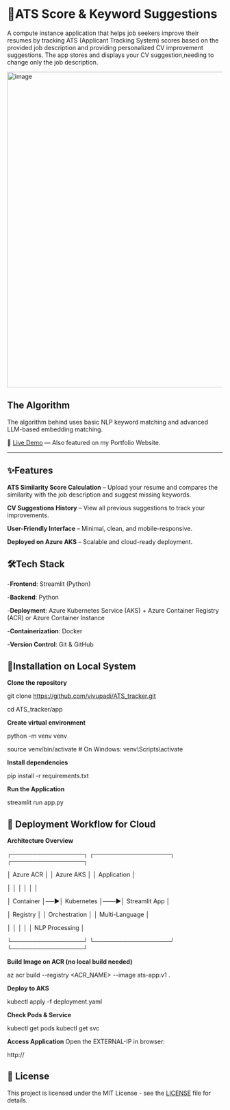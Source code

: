 # 📄ATS Score & Keyword Suggestions
A compute instance application that helps job seekers improve their resumes by tracking ATS (Applicant Tracking System) scores based on the provided job description and providing personalized CV improvement suggestions.
The app stores and displays your CV suggestion,needing to change only the job description.

<img width="862" height="735" alt="image" src="https://github.com/user-attachments/assets/5d38b5c6-19d5-4d70-862a-d5d2f1d01543" />


## The Algorithm  

The algorithm behind uses basic NLP keyword matching and advanced LLM-based embedding matching.

🚀 [Live Demo](https://example.com) — Also featured on my Portfolio Website.  

---  
## ✨Features  
**ATS Similarity Score Calculation** – Upload your resume and compares the similarity with the job description and suggest missing keywords.

**CV Suggestions History** – View all previous suggestions to track your improvements.

**User-Friendly Interface** – Minimal, clean, and mobile-responsive.

**Deployed on Azure AKS** – Scalable and cloud-ready deployment.

## 🛠️Tech Stack  
-**Frontend**: Streamlit (Python)

-**Backend**: Python

-**Deployment**: Azure Kubernetes Service (AKS) + Azure Container Registry (ACR) or Azure Container Instance

-**Containerization**: Docker

-**Version Control**: Git & GitHub

## 📖Installation on Local System
**Clone the repository**

git clone https://github.com/vivupadi/ATS_tracker.git

cd ATS_tracker/app

**Create virtual environment**

python -m venv venv

source venv/bin/activate  # On Windows: venv\Scripts\activate

**Install dependencies**

pip install -r requirements.txt

**Run the Application**

streamlit run app.py


## 🚀 Deployment Workflow for Cloud

**Architecture Overview**

┌─────────────────┐    ┌──────────────────┐    ┌─────────────────┐

│   Azure ACR     │    │   Azure AKS      │    │   Application   │

│                 │    │                  │    │                 │

│ Container       │──▶│ Kubernetes       │───▶│ Streamlit App   │

│ Registry        │    │ Orchestration    │    │ Multi-Language  │

│                 │    │                  │    │ NLP Processing  │

└─────────────────┘    └──────────────────┘    └─────────────────┘


**Build Image on ACR (no local build needed)**

az acr build --registry <ACR_NAME> --image ats-app:v1 .


**Deploy to AKS**

kubectl apply -f deployment.yaml


**Check Pods & Service**

kubectl get pods
kubectl get svc


**Access Application**
Open the EXTERNAL-IP in browser:

http://<EXTERNAL-IP>


## 📄 License

This project is licensed under the MIT License - see the [LICENSE](LICENSE) file for details.
